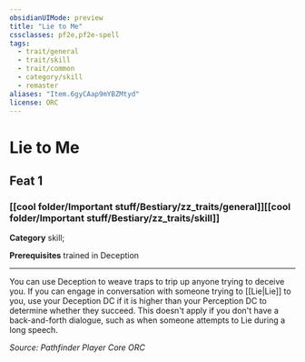 ```yaml
---
obsidianUIMode: preview
title: "Lie to Me"
cssclasses: pf2e,pf2e-spell
tags:
  - trait/general
  - trait/skill
  - trait/common
  - category/skill
  - remaster
aliases: "Item.6gyCAap9mYBZMtyd"
license: ORC
---
```

# Lie to Me
## Feat 1
### [[cool folder/Important stuff/Bestiary/zz_traits/general]][[cool folder/Important stuff/Bestiary/zz_traits/skill]]

**Category** skill; 



**Prerequisites** trained in Deception
* * *
You can use Deception to weave traps to trip up anyone trying to deceive you. If you can engage in conversation with someone trying to [[Lie|Lie]] to you, use your Deception DC if it is higher than your Perception DC to determine whether they succeed. This doesn't apply if you don't have a back-and-forth dialogue, such as when someone attempts to Lie during a long speech.

*Source: Pathfinder Player Core*
*ORC*